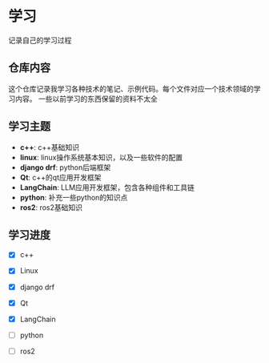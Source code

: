 # 学习
记录自己的学习过程

## 仓库内容

这个仓库记录我学习各种技术的笔记、示例代码。每个文件对应一个技术领域的学习内容。
一些以前学习的东西保留的资料不太全


## 学习主题

- **c++**: c++基础知识
- **linux**: linux操作系统基本知识，以及一些软件的配置
- **django drf**: python后端框架
- **Qt**: c++的qt应用开发框架
- **LangChain**: LLM应用开发框架，包含各种组件和工具链
- **python**: 补充一些python的知识点
- **ros2**: ros2基础知识


## 学习进度

- [x] c++
- [x] Linux
- [x] django drf
- [x] Qt
- [x] LangChain
- [ ] python
- [ ] ros2

